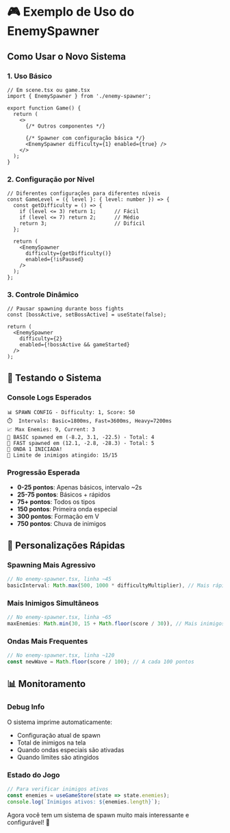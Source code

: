 # 🎮 Exemplo de Uso do EnemySpawner

## Como Usar o Novo Sistema

### 1. **Uso Básico**
```tsx
// Em scene.tsx ou game.tsx
import { EnemySpawner } from './enemy-spawner';

export function Game() {
  return (
    <>
      {/* Outros componentes */}
      
      {/* Spawner com configuração básica */}
      <EnemySpawner difficulty={1} enabled={true} />
    </>
  );
}
```

### 2. **Configuração por Nível**
```tsx
// Diferentes configurações para diferentes níveis
const GameLevel = ({ level }: { level: number }) => {
  const getDifficulty = () => {
    if (level <= 3) return 1;      // Fácil
    if (level <= 7) return 2;      // Médio  
    return 3;                      // Difícil
  };

  return (
    <EnemySpawner 
      difficulty={getDifficulty()} 
      enabled={!isPaused} 
    />
  );
};
```

### 3. **Controle Dinâmico**
```tsx
// Pausar spawning durante boss fights
const [bossActive, setBossActive] = useState(false);

return (
  <EnemySpawner 
    difficulty={2} 
    enabled={!bossActive && gameStarted} 
  />
);
```

## 🎯 Testando o Sistema

### **Console Logs Esperados**
```
📊 SPAWN CONFIG - Difficulty: 1, Score: 50
⏱️  Intervals: Basic=1800ms, Fast=3600ms, Heavy=7200ms
📈 Max Enemies: 9, Current: 3
👹 BASIC spawned em (-8.2, 3.1, -22.5) - Total: 4
👹 FAST spawned em (12.1, -2.8, -28.3) - Total: 5
🌊 ONDA 1 INICIADA!
🚫 Limite de inimigos atingido: 15/15
```

### **Progressão Esperada**
- **0-25 pontos**: Apenas básicos, intervalo ~2s
- **25-75 pontos**: Básicos + rápidos
- **75+ pontos**: Todos os tipos
- **150 pontos**: Primeira onda especial
- **300 pontos**: Formação em V
- **750 pontos**: Chuva de inimigos

## 🔧 Personalizações Rápidas

### **Spawning Mais Agressivo**
```typescript
// No enemy-spawner.tsx, linha ~45
basicInterval: Math.max(500, 1000 * difficultyMultiplier), // Mais rápido
```

### **Mais Inimigos Simultâneos**
```typescript
// No enemy-spawner.tsx, linha ~65
maxEnemies: Math.min(30, 15 + Math.floor(score / 30)), // Mais inimigos
```

### **Ondas Mais Frequentes**
```typescript
// No enemy-spawner.tsx, linha ~120
const newWave = Math.floor(score / 100); // A cada 100 pontos
```

## 📊 Monitoramento

### **Debug Info**
O sistema imprime automaticamente:
- Configuração atual de spawn
- Total de inimigos na tela
- Quando ondas especiais são ativadas
- Quando limites são atingidos

### **Estado do Jogo**
```typescript
// Para verificar inimigos ativos
const enemies = useGameStore(state => state.enemies);
console.log(`Inimigos ativos: ${enemies.length}`);
```

Agora você tem um sistema de spawn muito mais interessante e configurável! 🎉
